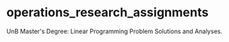 # operations_research_assignments
UnB Master's Degree: Linear Programming Problem Solutions and Analyses.
